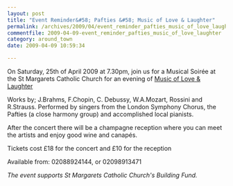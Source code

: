 ```yaml
---
layout: post
title: "Event Reminder&#58; Pafties &#58; Music of Love & Laughter"
permalink: /archives/2009/04/event_reminder_pafties_music_of_love_laughter.html
commentfile: 2009-04-09-event_reminder_pafties_music_of_love_laughter
category: around_town
date: 2009-04-09 10:59:34

---
```


On Saturday, 25th of April 2009 at 7.30pm, join us for a Musical Soir&eacute;e at the St Margarets Catholic Church for an evening of [Music of Love & Laughter](/event/concert/200705142063)

Works by; J.Brahms, F.Chopin, C. Debussy, W.A.Mozart, Rossini and R.Strauss. Performed by singers from the London Symphony Chorus, the Pafties (a close harmony group) and accomplished local pianists.

After the concert there will be a champagne reception where you can meet the artists and enjoy good wine and canap&eacute;s.

Tickets cost £18 for the concert and £10 for the reception

Available from: 02088924144, or 02098913471

*The event supports St Margarets Catholic Church's Building Fund.*
